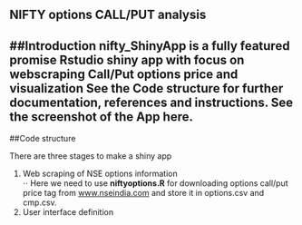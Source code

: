 ## NIFTY options CALL/PUT analysis
##Introduction
nifty_ShinyApp is a fully featured promise Rstudio shiny app with focus on webscraping Call/Put options price and visualization
See the Code structure for further documentation, references and instructions. See the screenshot of the App here.
--
##Code structure

There are three stages to make a shiny app  <br />
1. Web scraping of NSE options information  <br />
⋅⋅ Here we need to use **niftyoptions.R** for downloading options call/put price tag from www.nseindia.com and store it 
in options.csv and cmp.csv. <br />
2. User interface definition <br />
